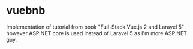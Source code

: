 # vuebnb

Implementation of tutorial from book "Full-Stack Vue.js 2 and Laravel 5" however ASP.NET core is used instead of Laravel 5 as I'm more ASP.NET guy.
